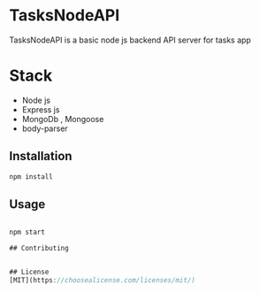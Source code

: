 # TasksNodeAPI

TasksNodeAPI is a basic node js backend API server for tasks app

# Stack
- Node js
- Express js
- MongoDb , Mongoose
- body-parser

## Installation


```bash
npm install
```

## Usage

```javascript

npm start

## Contributing


## License
[MIT](https://choosealicense.com/licenses/mit/)